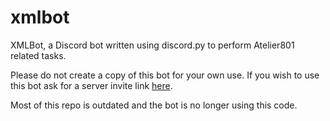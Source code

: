 # xmlbot
XMLBot, a Discord bot written using discord.py to perform Atelier801 related tasks.

Please do not create a copy of this bot for your own use. If you wish to use this bot ask for a server invite link [here](https://atelier801.com/topic?f=6&t=855149).

Most of this repo is outdated and the bot is no longer using this code.
